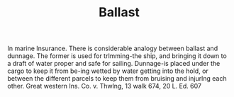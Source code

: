 ---
title: Ballast
letter: B
permalink: "/definitions/ballast.html"
body: In marine Insurance. There is considerable analogy between ballast and dunnage.
  The former is used for trlmming-the ship, and bringing it down to a draft of water
  proper and safe for sailing. Dunnage-is placed under the cargo to keep it from be-ing
  wetted by water getting into the hold, or between the different parcels to keep
  them from bruising and injurlng each other. Great western Ins. Co. v. Thwlng, 13
  walk 674, 20 L. Ed. 607
published_at: '2018-07-07'
source: Black's Law Dictionary
layout: post
---